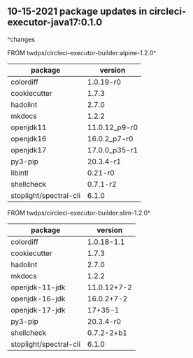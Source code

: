 ## 10-15-2021 package updates in circleci-executor-java17:0.1.0

^changes

FROM twdps/circleci-executor-builder:alpine-1.2.0^

|package|version|
|-------|-------|
|colordiff|1.0.19-r0|
|cookiecutter|1.7.3|
|hadolint|2.7.0|
|mkdocs|1.2.2|
|openjdk11|11.0.12_p9-r0|
|openjdk16|16.0.2_p7-r0|
|openjdk17|17.0.0_p35-r1|
|py3-pip|20.3.4-r1|
|libintl|0.21-r0|
|shellcheck|0.7.1-r2|
|stoplight/spectral-cli|6.1.0|

FROM twdps/circleci-executor-builder:slim-1.2.0^

|package|version|
|-------|-------|
|colordiff|1.0.18-1.1|
|cookiecutter|1.7.3|
|hadolint|2.7.0|
|mkdocs|1.2.2|
|openjdk-11-jdk|11.0.12+7-2|
|openjdk-16-jdk|16.0.2+7-2|
|openjdk-17-jdk|17+35-1|
|py3-pip|20.3.4-r0|
|shellcheck|0.7.2-2+b1|
|stoplight/spectral-cli|6.1.0|
